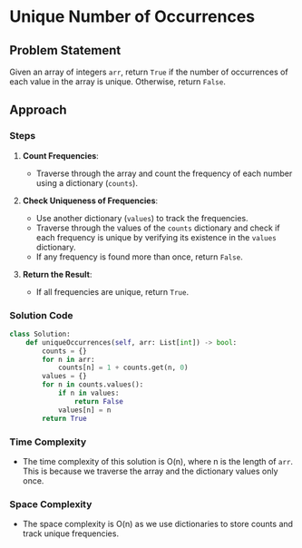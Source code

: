 # Unique Number of Occurrences

## Problem Statement
Given an array of integers `arr`, return `True` if the number of occurrences of each value in the array is unique. Otherwise, return `False`.

## Approach

### Steps

1. **Count Frequencies**:
   - Traverse through the array and count the frequency of each number using a dictionary (`counts`).

2. **Check Uniqueness of Frequencies**:
   - Use another dictionary (`values`) to track the frequencies.
   - Traverse through the values of the `counts` dictionary and check if each frequency is unique by verifying its existence in the `values` dictionary.
   - If any frequency is found more than once, return `False`.

3. **Return the Result**:
   - If all frequencies are unique, return `True`.

### Solution Code

```python
class Solution:
    def uniqueOccurrences(self, arr: List[int]) -> bool:
        counts = {}
        for n in arr:
            counts[n] = 1 + counts.get(n, 0)
        values = {}
        for n in counts.values():
            if n in values:
                return False
            values[n] = n
        return True
```

### Time Complexity
- The time complexity of this solution is O(n), where n is the length of `arr`. This is because we traverse the array and the dictionary values only once.

### Space Complexity
- The space complexity is O(n) as we use dictionaries to store counts and track unique frequencies.

